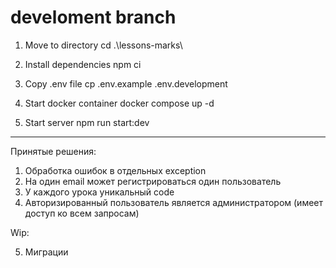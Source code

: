 # develoment branch

1. Move to directory
   cd .\lessons-marks\

2. Install dependencies
   npm ci

3. Copy .env file
   cp .env.example .env.development

4. Start docker container
   docker compose up -d

5. Start server
   npm run start:dev

---

Принятые решения:

1. Обработка ошибок в отдельных exception
2. На один email может регистрироваться один пользователь
3. У каждого урока уникальный code
4. Авторизированный пользователь является администратором (имеет доступ ко всем запросам)

Wip:

5. Миграции
